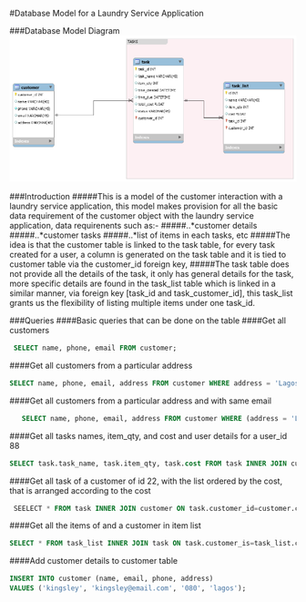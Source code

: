 #Database Model for a Laundry Service Application

###Database Model Diagram
![alt text](https://github.com/kigold/assignment-database-model/blob/development/db_model.png "Logo Title Text 1")

###Introduction
#####This is a model of the customer interaction with a laundry service application, this model makes provision for all the basic data requirement of the customer object with the laundry service application, data requirenents such as:-
#####..*customer details
#####..*customer tasks
#####..*list of items in each tasks, etc
#####The idea is that the customer table is linked to the task table, for every task  created for a user, a column is generated on the task table and it is tied to customer table via the customer_id foreign key, 
#####The task table does not provide all the details of the task, it only has general details for the task, more specific details are found in the task_list table which is linked in a similar manner, via foreign key [task_id and task_customer_id], this task_list grants us the flexibility of listing multiple items under one task_id.

###Queries
####Basic queries that can be done on the table
####Get all customers
```sql
 SELECT name, phone, email FROM customer;
```

####Get all customers from a particular address
```sql
SELECT name, phone, email, address FROM customer WHERE address = 'Lagos Street';
```

####Get all customers from a particular address and with same email
```sql
   SELECT name, phone, email, address FROM customer WHERE (address = 'Lagos' Street) AND (email = 'myemail@mail.com');
```

####Get all tasks names, item_qty, and cost and user details for a user_id 88
```sql
SELECT task.task_name, task.item_qty, task.cost FROM task INNER JOIN customer ON task.customer_id=customer.customer_id WHERE task.customer_id='88';
```

####Get all task of a customer of id 22, with the list ordered by the cost, that is arranged according to the cost
```sql
 SEELECT * FROM task INNER JOIN customer ON task.customer_id=customer.customer_id WHERE task.customer_id='22' ORDER BY task.total_cost;
```

####Get all the items of and a customer in item list
```sql 
SELECT * FROM task_list INNER JOIN task ON task.customer_is=task_list.customer_id ORDER BY task.customer_id;
```

####Add customer details to customer table
```sql 
INSERT INTO customer (name, email, phone, address)
VALUES ('kingsley', 'kingsley@email.com', '080', 'lagos');
```





